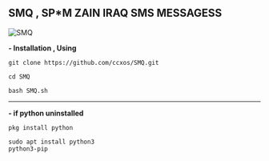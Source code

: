 ## SMQ , SP*M ZAIN IRAQ SMS MESSAGESS

![SMQ](https://cdn.discordapp.com/attachments/1232987114652700717/1419764239966671018/IMG_20250922_211912_027.jpg?ex=68d2f1fc&is=68d1a07c&hm=8a8f80b17fa43dc9d963e6c3500f01fbb3ad95ab37aa1e7850185a4ef1b35bde&)

**- Installation , Using**

```
git clone https://github.com/ccxos/SMQ.git
```

```
cd SMQ
```

```
bash SMQ.sh
```
---
**- if python uninstalled**

```
pkg install python
```

```
sudo apt install python3
python3-pip
```
